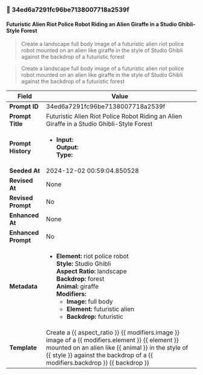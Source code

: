 

### 📜 34ed6a7291fc96be7138007718a2539f

#### Futuristic Alien Riot Police Robot Riding an Alien Giraffe in a Studio Ghibli-Style Forest

> Create a landscape full body image of a futuristic alien riot police robot mounted on an alien like giraffe in the style of Studio Ghibli against the backdrop of a futuristic forest

> Create a landscape full body image of a futuristic alien riot police robot mounted on an alien like giraffe in the style of Studio Ghibli against the backdrop of a futuristic forest

| Field          | Value                                                                                                                                                                      |
|----------------|----------------------------------------------------------------------------------------------------------------------------------------------------------------------------|
| **Prompt ID**  | 34ed6a7291fc96be7138007718a2539f                                                                                                                                                            |
| **Prompt Title**  | Futuristic Alien Riot Police Robot Riding an Alien Giraffe in a Studio Ghibli-Style Forest                                                                                                                                                            |
| **Prompt History** | <ul><li>**Input:**  <br> **Output:**  <br> **Type:** </li></ul> |
| **Seeded At** | 2024-12-02 00:59:04.850528                                                                                                                                                   |
| **Revised At** | None                                                                                                                                                   |
| **Revised Prompt** | No                                                                                                                                                                      |
| **Enhanced At** | None                                                                                                                                                  |
| **Enhanced Prompt** | No                                                                                                                                                                    |
| **Metadata**   | <ul><li>**Element:** riot police robot <br> **Style:** Studio Ghibli <br> **Aspect Ratio:** landscape <br> **Backdrop:** forest <br> **Animal:** giraffe <br> **Modifiers:**<ul><li>**Image:** full body</li><li>**Element:** futuristic alien</li><li>**Backdrop:** futuristic</li></ul></li></ul> |
| **Template**   | Create a {{ aspect_ratio }} {{ modifiers.image }} image of a {{ modifiers.element }} {{ element }} mounted on an alien like {{ animal }} in the style of {{ style }} against the backdrop of a {{ modifiers.backdrop }} {{ backdrop }}                                                                                                                                           |


